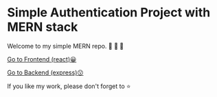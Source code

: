 # Simple Authentication Project with MERN stack

Welcome to my simple MERN repo. 💯 💯 💯

[Go to Frontend (react):grinning:](https://github.com/ClickHere0521/Simple-Auth-with-MERN/tree/main/client)

[Go to Backend (express):kissing:](https://github.com/ClickHere0521/Simple-Auth-with-MERN/tree/main/api-server)

If you like my work, please don't forget to ⭐
